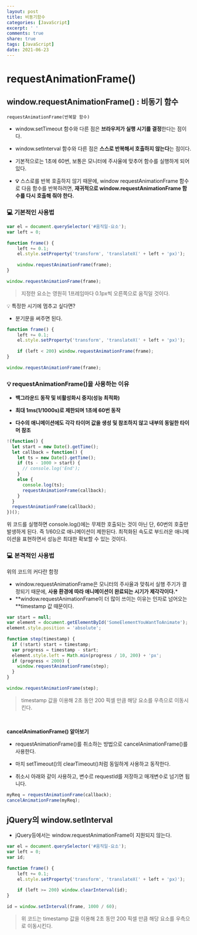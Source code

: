 ```yaml
---
layout: post
title: 비동기함수
categories: [JavaScript]
excerpt: ' '
comments: true
share: true
tags: [JavaScript]
date: 2021-06-23
---
```



# requestAnimationFrame()



## window.requestAnimationFrame() : 비동기 함수

    requestAnimationFrame(반복할 함수)

* window.setTimeout 함수와 다른 점은 **브라우저가 실행 시기를 결정**한다는 점이다.

* window.setInterval 함수와 다른 점은 **스스로 반복해서 호출하지 않는다**는 점이다.
* 기본적으로는 1초에 60번, 보통은 모니터에 주사율에 맞추어 함수를 실행하게 되어있다.
* **💡** 스스로를 반복 호출하지 않기 때문에, window requestAnimationFrame 함수로 다음 함수를 반복하려면, **재귀적으로 window.requestAnimationFrame 함수를 다시 호출해 줘야 한다.**

###  💻 기본적인 사용법

```javascript
var el = document.querySelector('#움직일-요소');
var left = 0;
 
function frame() {
    left += 0.1;
    el.style.setProperty('transform', 'translateX(' + left + 'px)');
 
    window.requestAnimationFrame(frame);
}
 
window.requestAnimationFrame(frame);
```

> 지정한 요소는 영원히 1프레임마다 0.1px씩 오른쪽으로 움직일 것이다.

💡 특정한 시기에 멈추고 싶다면? 
- 분기문을 써주면 된다.

```javascript
function frame() {
    left += 0.1;
    el.style.setProperty('transform', 'translateX(' + left + 'px)');
 
    if (left < 200) window.requestAnimationFrame(frame);
}
 
window.requestAnimationFrame(frame);
```

### 💡 requestAnimationFrame()을 사용하는 이유

- **백그라운드 동작 및 비활성화시 중지(성능 최적화)**

- **최대 1ms(1/1000s)로 제한되며 1초에 60번 동작**
- **다수의 애니메이션에도 각각 타이머 값을 생성 및 참조하지 않고 내부의 동일한 타이머 참조** 

```javascript
!(function() {
  let start = new Date().getTime();
  let callback = function() {
    let ts = new Date().getTime();
    if (ts - 1000 > start) {
      // console.log('End');
    }
    else {
      console.log(ts);
      requestAnimationFrame(callback);
    }
  }
  requestAnimationFrame(callback);
})();
```

위 코드를 실행하면 console.log()에는 무제한 호출되는 것이 아닌 단, 60번의 호출만 발생하게 된다. 즉 1/60으로 애니메이션이 제한된다. 최적화된 속도로 부드러운 애니메이션을 표현하면서 성능은 최대한 확보할 수 있는 것이다.



### 💻 본격적인 사용법

위의 코드의 커다란 함정
- window.requestAnimationFrame은 모니터의 주사율과 맞춰서 실행 주기가 결정되기 때문에, **사용 환경에 따라 애니메이션이 완료되는 시기가 제각각이다.***
- **window.requestAnimationFrame이 더 많이 쓰이는 이유는 인자로 넘어오는 **timestamp 값 때문이다.

```javascript
var start = null;
var element = document.getElementById('SomeElementYouWantToAnimate');
element.style.position = 'absolute';
 
function step(timestamp) {
  if (!start) start = timestamp;
  var progress = timestamp - start;
  element.style.left = Math.min(progress / 10, 200) + 'px';
  if (progress < 2000) {
    window.requestAnimationFrame(step);
  }
}
 
window.requestAnimationFrame(step);
```

> timestamp 값을 이용해 2초 동안 200 픽셀 만큼 해당 요소를 우측으로 이동시킨다. 

</br>



**cancelAnimationFrame() 알아보기**

- requestAnimationFrame()를 취소하는 방법으로 cancelAnimationFrame()를 사용한다. 

- 마치 setTimeout()의 clearTimeout()처럼 동일하게 사용하고 동작한다.

- 취소시 아래와 같이 사용하고, 변수르 requestId를 저장하고 매개변수로 넘기면 됩니다.

```javascript
myReq = requestAnimationFrame(callback);
cancelAnimationFrame(myReq);
```



## jQuery의 window.setInterval 

  - jQuery등에서는 window.requestAnimationFrame이 지원되지 않는다.

```javascript
var el = document.querySelector('#움직일-요소');
var left = 0;
var id;
 
function frame() {
    left += 0.1;
    el.style.setProperty('transform', 'translateX(' + left + 'px)');
 
    if (left >= 200) window.clearInterval(id);
}
 
id = window.setInterval(frame, 1000 / 60);
```
> 위 코드는 timestamp 값을 이용해 2초 동안 200 픽셀 만큼 해당 요소를 우측으로 이동시킨다.




<br>
<br>
<br>
<br>

